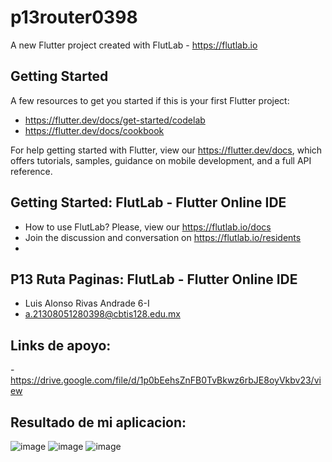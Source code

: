 # p13router0398

A new Flutter project created with FlutLab - https://flutlab.io

## Getting Started

A few resources to get you started if this is your first Flutter project:

- https://flutter.dev/docs/get-started/codelab
- https://flutter.dev/docs/cookbook

For help getting started with Flutter, view our
https://flutter.dev/docs, which offers tutorials,
samples, guidance on mobile development, and a full API reference.

## Getting Started: FlutLab - Flutter Online IDE

- How to use FlutLab? Please, view our https://flutlab.io/docs
- Join the discussion and conversation on https://flutlab.io/residents
- 
## P13 Ruta Paginas: FlutLab - Flutter Online IDE

- Luis Alonso Rivas Andrade 6-I
- a.21308051280398@cbtis128.edu.mx

## Links de apoyo:
-https://drive.google.com/file/d/1p0bEehsZnFB0TvBkwz6rbJE8oyVkbv23/view

## Resultado de mi aplicacion:
![image](https://github.com/AlonsoRivasA/RutaPagina-Rivas0398/assets/143743275/f87a450b-8b86-4bea-8f89-f113c69ed69e)
![image](https://github.com/AlonsoRivasA/RutaPagina-Rivas0398/assets/143743275/ec476a24-ed5e-421d-b6b2-9522de207f02)
![image](https://github.com/AlonsoRivasA/RutaPagina-Rivas0398/assets/143743275/5602280e-44dc-4580-b4d1-b9ea140d0cbd)

